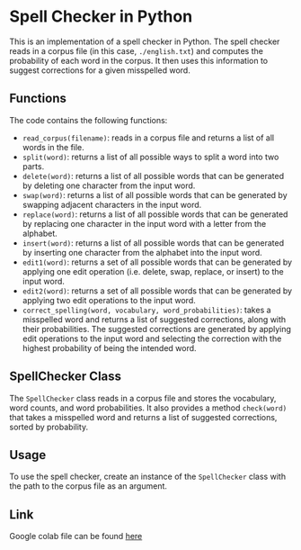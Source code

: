 # Spell Checker in Python

This is an implementation of a spell checker in Python. The spell checker reads in a corpus file (in this case, `./english.txt`) and computes the probability of each word in the corpus. It then uses this information to suggest corrections for a given misspelled word.

## Functions

The code contains the following functions:

- `read_corpus(filename)`: reads in a corpus file and returns a list of all words in the file.
- `split(word)`: returns a list of all possible ways to split a word into two parts.
- `delete(word)`: returns a list of all possible words that can be generated by deleting one character from the input word.
- `swap(word)`: returns a list of all possible words that can be generated by swapping adjacent characters in the input word.
- `replace(word)`: returns a list of all possible words that can be generated by replacing one character in the input word with a letter from the alphabet.
- `insert(word)`: returns a list of all possible words that can be generated by inserting one character from the alphabet into the input word.
- `edit1(word)`: returns a set of all possible words that can be generated by applying one edit operation (i.e. delete, swap, replace, or insert) to the input word.
- `edit2(word)`: returns a set of all possible words that can be generated by applying two edit operations to the input word.
- `correct_spelling(word, vocabulary, word_probabilities)`: takes a misspelled word and returns a list of suggested corrections, along with their probabilities. The suggested corrections are generated by applying edit operations to the input word and selecting the correction with the highest probability of being the intended word.

## SpellChecker Class

The `SpellChecker` class reads in a corpus file and stores the vocabulary, word counts, and word probabilities. It also provides a method `check(word)` that takes a misspelled word and returns a list of suggested corrections, sorted by probability.

## Usage

To use the spell checker, create an instance of the `SpellChecker` class with the path to the corpus file as an argument.

## Link

Google colab file can be found [here](https://colab.research.google.com/drive/1CtJaa1iswctjYda1T_18RywQSw1pRo92 "Link to Colab File") 
